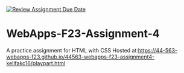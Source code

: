 [![Review Assignment Due Date](https://classroom.github.com/assets/deadline-readme-button-24ddc0f5d75046c5622901739e7c5dd533143b0c8e959d652212380cedb1ea36.svg)](https://classroom.github.com/a/4tKarLeg)
# WebApps-F23-Assignment-4
A practice assignment for HTML with CSS
 Hosted at:https://44-563-webapps-f23.github.io/44563-webapps-f23-assignment4-kelifakc16/playpart.html
